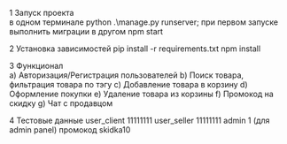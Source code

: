 1 Запуск проекта  
в одном терминале 
python .\manage.py runserver;
при первом запуске выполнить миграции
в другом npm start

2 Установка зависимостей
pip install -r requirements.txt
npm install 

3 Функционал  
a)  Авторизация/Регистрация пользователей
b)  Поиск товара, фильтрация товара по тэгу
c)  Добавление товара в корзину
d)  Оформление покупки
e)  Удаление товара из корзины
f)  Промокод на скидку
g)  Чат с продавцом

4 Тестовые данные
user_client 11111111
user_seller 11111111
admin 1  (для admin panel)
промокод skidka10